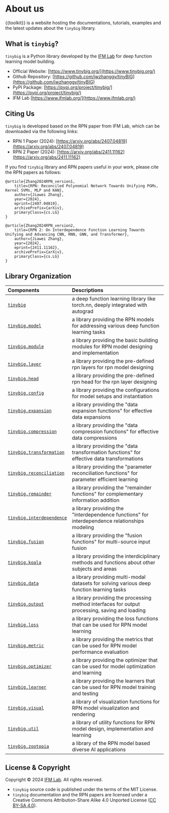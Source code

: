 # About us

{{toolkit}} is a website hosting the documentations, tutorials, examples and the latest updates about the `tinybig` library.

## What is `tinybig`?

`tinybig` is a Python library developed by the [IFM Lab](https://www.ifmlab.org/) for deep function learning model building.

* Official Website: [https://www.tinybig.org/](https://www.tinybig.org/)
* Github Repository: [https://github.com/jwzhanggy/tinyBIG](https://github.com/jwzhanggy/tinyBIG)
* PyPI Package: [https://pypi.org/project/tinybig/](https://pypi.org/project/tinybig/)
* IFM Lab [https://www.ifmlab.org/](https://www.ifmlab.org/)

## Citing Us

`tinybig` is developed based on the RPN paper from IFM Lab, which can be downloaded via the following links:

* RPN 1 Paper (2024): [https://arxiv.org/abs/2407.04819](https://arxiv.org/abs/2407.04819)
* RPN 2 Paper (2024): [https://arxiv.org/abs/2411.11162](https://arxiv.org/abs/2411.11162)

If you find `tinybig` library and RPN papers useful in your work, please cite the RPN papers as follows:
```
@article{Zhang2024RPN_version1,
    title={RPN: Reconciled Polynomial Network Towards Unifying PGMs, Kernel SVMs, MLP and KAN},
    author={Jiawei Zhang},
    year={2024},
    eprint={2407.04819},
    archivePrefix={arXiv},
    primaryClass={cs.LG}
}

@article{Zhang2024RPN_version2,
    title={RPN 2: On Interdependence Function Learning Towards Unifying and Advancing CNN, RNN, GNN, and Transformer},
    author={Jiawei Zhang},
    year={2024},
    eprint={2411.11162},
    archivePrefix={arXiv},
    primaryClass={cs.LG}
}
```

## Library Organization

| Components                                                                            | Descriptions                                                                                     |
|:--------------------------------------------------------------------------------------|:-------------------------------------------------------------------------------------------------|
| [`tinybig`](https://www.tinybig.org/documentations/tinybig/)                          | a deep function learning library like torch.nn, deeply integrated with autograd                  |
| [`tinybig.model`](https://www.tinybig.org/documentations/model/)                      | a library providing the RPN models for addressing various deep function learning tasks           |
| [`tinybig.module`](https://www.tinybig.org/documentations/module/)                    | a library providing the basic building modules for RPN model designing and implementation        |
| [`tinybig.layer`](https://www.tinybig.org/documentations/layer/)                      | a library providing the pre-defined rpn layers for rpn model designing                           |
| [`tinybig.head`](https://www.tinybig.org/documentations/head/)                        | a library providing the pre-defined rpn head for the rpn layer designing                         |
| [`tinybig.config`](https://www.tinybig.org/documentations/config/)                    | a library providing the configurations for model setups and instantiation                        |
| [`tinybig.expansion`](https://www.tinybig.org/documentations/expansion/)              | a library providing the "data expansion functions" for effective data expansions                 |
| [`tinybig.compression`](https://www.tinybig.org/documentations/compression/)          | a library providing the "data compression functions" for effective data compressions             |
| [`tinybig.transformation`](https://www.tinybig.org/documentations/transformation/)    | a library providing the "data transformation functions" for effective data transformations       |
| [`tinybig.reconciliation`](https://www.tinybig.org/documentations/reconciliation/)    | a library providing the "parameter reconciliation functions" for parameter efficient learning    |
| [`tinybig.remainder`](https://www.tinybig.org/documentations/remainder/)              | a library providing the "remainder functions" for complementary information addition             |
| [`tinybig.interdependence`](https://www.tinybig.org/documentations/interdependence/)  | a library providing the "interdependence functions" for interdependence relationships modeling   |
| [`tinybig.fusion`](https://www.tinybig.org/documentations/fusion/)                    | a library providing the "fusion functions" for multi-source input fusion                         |
| [`tinybig.koala`](https://www.tinybig.org/documentations/koala/)                      | a library providing the interdiciplinary methods and functions about other subjects and areas    |
| [`tinybig.data`](https://www.tinybig.org/documentations/data/)                        | a library providing multi-modal datasets for solving various deep function learning tasks        |
| [`tinybig.output`](https://www.tinybig.org/documentations/output/)                    | a library providing the processing method interfaces for output processing, saving and loading   |
| [`tinybig.loss`](https://www.tinybig.org/documentations/loss/)                        | a library providing the  loss functions that can be used for RPN model learning                  |
| [`tinybig.metric`](https://www.tinybig.org/documentations/metric/)                    | a library providing the  metrics that can be used for RPN model performance evaluation           |
| [`tinybig.optimizer`](https://www.tinybig.org/documentations/optimizer/)              | a library providing the optimizer that can be used for model optimization and learning           |
| [`tinybig.learner`](https://www.tinybig.org/documentations/learner/)                  | a library providing the learners that can be used for RPN model training and testing             |
| [`tinybig.visual`](https://www.tinybig.org/documentations/visual/)                    | a library of visualization functions for RPN model visualization and rendering                   | 
| [`tinybig.util`](https://www.tinybig.org/documentations/util/)                        | a library of utility functions for RPN model design, implementation and learning                 | 
| [`tinybig.zootopia`](https://www.tinybig.org/documentations/zootopia/)                | a library of the RPN model based diverse AI applications                                         |


## License & Copyright

Copyright © 2024 [IFM Lab](https://www.ifmlab.org/). All rights reserved.

* `tinybig` source code is published under the terms of the MIT License. 
* `tinybig` documentation and the RPN papers are licensed under a Creative Commons Attribution-Share Alike 4.0 Unported License ([CC BY-SA 4.0](https://creativecommons.org/licenses/by-sa/4.0/)). 